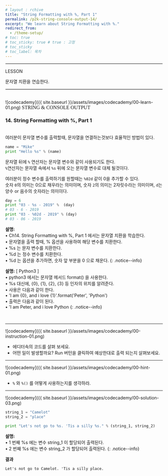 ```yaml
---
# layout : rchive
title: "String Formatting with %, Part 1"
permalink: /p2k-string-console-output-14/
excerpt: "We learn about String Formatting with %."
redirect_from:
  - /theme-setup/
# toc: true
# toc_sticky: true # true : 고정
# toc_sticky 
# toc_label: 목차
---
```

    
    
<hr style="border: solid 1px #dddddd ;">    
LESSON    

문자열 치환을 연습한다.    
     
<hr style="border: solid 1px #dddddd ;">    
<br>
![codecademy]({{ site.baseurl }}/assets/images/codecademy/00-learn-01.png)    
<font size="3"  face="돋움">STRING & CONSOLE OUTPUT</font> 

### 14. String Formatting with %, Part 1  
<br>   
여러분이 문자열 변수를 출력할때, 문자열을 연결하는것보다 효율적인 방법이 있다.      

```python
name = "Mike"
print "Hello %s" % (name)
```

문자열 뒤에 `%` 연산자는 문자열 변수와 같이 사용되기도 한다.   
`%`연산자는 문자열 속에서 `%s` 뒤에 오는 문자열 변수로 대체 될것이다.  

여러분이 정수 변수를 출력하기를 원할때는 `%02d` 같이 0을 추가할 수 있다.     
숫자 `0`의 의미는 0으로 채우라는 의미이며, 숫자 `2`의 의미는 2자릿수라는 의미이며, `d`는 양수 or 음수의 숫자라는 의미이다.    

```python
day = 6
print "03 - %s - 2019" %  (day)
# 03 - 6 - 2019
print "03 - %02d - 2019" % (day)
# 03 - 06 - 2019
```

**설명:**        
• Ch14. String Formatting with %, Part 1 에서는 문자열 치환을 학습한다.    
• 문자열을 출력 할때, % 옵션을 사용하여 해당 변수를 치환한다.     
• %s 는 문자 변수를 치환한다.    
• %d 는 정수 변수를 치환한다.    
• %d 는 옵션을 추가하면, 숫자 앞 부분을 0 으로 채운다.
{: .notice--info}    

**설명:** [ Python3 ]     
• python3 에서는 문자열 메서드 format() 을 사용한다.    
• %s 대신에, {0}, {1}, {2}, {3} 등 인자의 위치를 알려준다.    
• 사용은 다음과 같이 한다.    
• 'I am {0}, and i love {1}'.format('Peter', 'Python')    
• 출력은 다음과 같이 된다.    
• 'I am Peter, and i love Python
{: .notice--info}


<p style="page-break-before: always;"></p>     
<br>
<hr/>


![codecademy]({{ site.baseurl }}/assets/images/codecademy/00-instruction-01.png)    

* 에디터속의 코드를 살펴 보세요.     
* 어떤 일이 발생할까요? Run 버턴을 클릭하여 예상한대로 출력 되는지 살펴보세요. 




<hr/>


![codecademy]({{ site.baseurl }}/assets/images/codecademy/00-hint-01.png)    

* `%` 와  `%()` 를 어떻게 사용하는지를 생각하라.


<hr/>


![codecademy]({{ site.baseurl }}/assets/images/codecademy/00-solution-03.png)    

```python
string_1 = "Camelot"
string_2 = "place"

print "Let's not go to %s. 'Tis a silly %s." % (string_1, string_2)
```    

**설명:**     
• 1 번째 %s 에는 변수 string_1 이 할당되어 출력된다.    
• 2 번째 %s 에는 변수 string_2 가 할당되어 출력된다.
{: .notice--info}


**결과**
```
Let's not go to Camelot. 'Tis a silly place.
```    